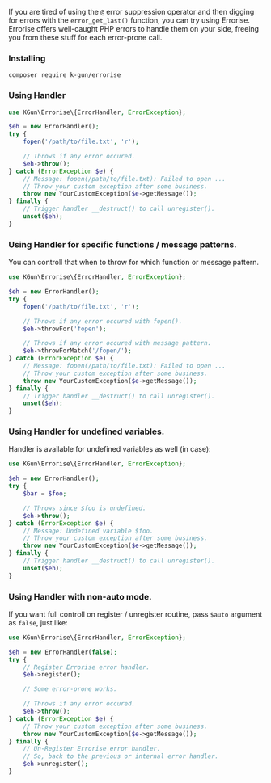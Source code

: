 If you are tired of using the `@` error suppression operator and then digging for errors with the `error_get_last()` function, you can try using Errorise. Errorise offers well-caught PHP errors to handle them on your side, freeing you from these stuff for each error-prone call.

### Installing
```
composer require k-gun/errorise
```

### Using Handler

```php
use KGun\Errorise\{ErrorHandler, ErrorException};

$eh = new ErrorHandler();
try {
    fopen('/path/to/file.txt', 'r');

    // Throws if any error occured.
    $eh->throw();
} catch (ErrorException $e) {
    // Message: fopen(/path/to/file.txt): Failed to open ...
    // Throw your custom exception after some business.
    throw new YourCustomException($e->getMessage());
} finally {
    // Trigger handler __destruct() to call unregister().
    unset($eh);
}
```

### Using Handler for specific functions / message patterns.

You can controll that when to throw for which function or message pattern.

```php
use KGun\Errorise\{ErrorHandler, ErrorException};

$eh = new ErrorHandler();
try {
    fopen('/path/to/file.txt', 'r');

    // Throws if any error occured with fopen().
    $eh->throwFor('fopen');

    // Throws if any error occured with message pattern.
    $eh->throwForMatch('/fopen/');
} catch (ErrorException $e) {
    // Message: fopen(/path/to/file.txt): Failed to open ...
    // Throw your custom exception after some business.
    throw new YourCustomException($e->getMessage());
} finally {
    // Trigger handler __destruct() to call unregister().
    unset($eh);
}
```

### Using Handler for undefined variables.

Handler is available for undefined variables as well (in case):

```php
use KGun\Errorise\{ErrorHandler, ErrorException};

$eh = new ErrorHandler();
try {
    $bar = $foo;

    // Throws since $foo is undefined.
    $eh->throw();
} catch (ErrorException $e) {
    // Message: Undefined variable $foo.
    // Throw your custom exception after some business.
    throw new YourCustomException($e->getMessage());
} finally {
    // Trigger handler __destruct() to call unregister().
    unset($eh);
}
```

### Using Handler with non-auto mode.

If you want full controll on register / unregister routine, pass `$auto` argument as `false`, just like:

```php
use KGun\Errorise\{ErrorHandler, ErrorException};

$eh = new ErrorHandler(false);
try {
    // Register Errorise error handler.
    $eh->register();

    // Some error-prone works.

    // Throws if any error occured.
    $eh->throw();
} catch (ErrorException $e) {
    // Throw your custom exception after some business.
    throw new YourCustomException($e->getMessage());
} finally {
    // Un-Register Errorise error handler.
    // So, back to the previous or internal error handler.
    $eh->unregister();
}
```
